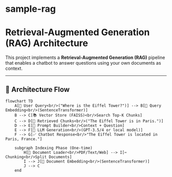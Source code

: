 # sample-rag

# Retrieval-Augmented Generation (RAG) Architecture

This project implements a **Retrieval-Augmented Generation (RAG)** pipeline that enables a chatbot to answer questions using your own documents as context.

---

## 🔄 Architecture Flow

```mermaid
flowchart TD
    A[💬 User Query<br/>("Where is the Eiffel Tower?")] --> B[🧠 Query Embedding<br/>(SentenceTransformer)]
    B --> C[📚 Vector Store (FAISS)<br/>Search Top-K Chunks]
    C --> D[📑 Retrieved Chunks<br/>("The Eiffel Tower is in Paris.")]
    D --> E[📝 Prompt Builder<br/>Context + Question]
    E --> F[🤖 LLM Generation<br/>(GPT-3.5/4 or local model)]
    F --> G[✅ Chatbot Response<br/>"The Eiffel Tower is located in Paris, France."]

    subgraph Indexing Phase (One-time)
        H[📂 Document Loader<br/>PDF/Text/Web] --> I[✂️ Chunking<br/>Split Documents]
        I --> J[🧠 Document Embedding<br/>(SentenceTransformer)]
        J --> C
    end
